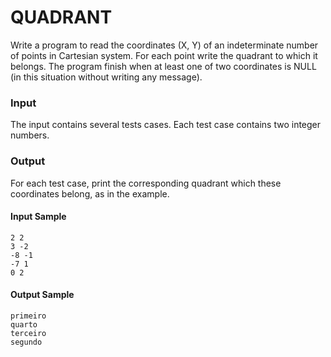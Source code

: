 # QUADRANT
Write a program to read the coordinates (X, Y) of an indeterminate number of points in Cartesian system. For each point write the quadrant to which it belongs. The program finish when at least one of two coordinates is NULL (in this situation without writing any message).
### Input
The input contains several tests cases. Each test case contains two integer numbers.
### Output
For each test case, print the corresponding quadrant which these coordinates belong, as in the example.
#### Input Sample
    2 2  
    3 -2  
    -8 -1  
    -7 1  
    0 2
#### Output Sample
    primeiro  
    quarto  
    terceiro  
    segundo  